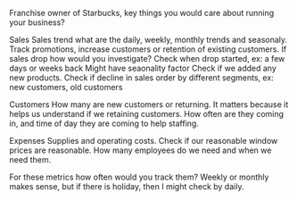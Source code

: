 Franchise owner of Starbucks, key things you would care about running your business?

Sales
    Sales trend what are the daily, weekly, monthly trends and seasonaly.
    Track promotions, increase customers or retention of existing customers.
If sales drop how would you investigate?
    Check when drop started, ex: a few days or weeks back
    Might have seaonality factor
    Check if we added any new products.
    Check if decline in sales order by different segments, ex: new customers, old customers

Customers
    How many are new customers or returning. It matters because it helps us understand if we retaining customers.
    How often are they coming in, and time of day they are coming to help staffing.

Expenses
    Supplies and operating costs.
    Check if our reasonable window prices are reasonable.
    How many employees do we need and when we need them.

For these metrics how often would you track them?
Weekly or monthly makes sense, but if there is holiday, then I might check by daily.